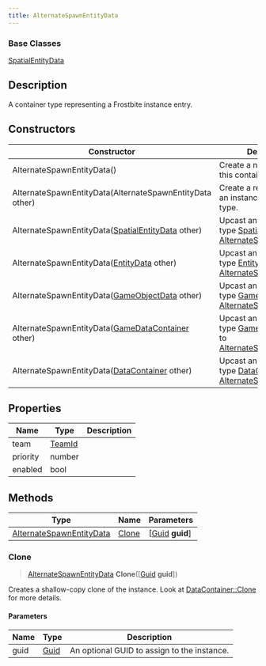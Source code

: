 ```yaml
---
title: AlternateSpawnEntityData
---
```

### Base Classes

[SpatialEntityData](SpatialEntityData)

## Description

A container type representing a Frostbite instance entry.

## Constructors

| Constructor                                                                         | Description                                                                                                                             |
| ----------------------------------------------------------------------------------- | --------------------------------------------------------------------------------------------------------------------------------------- |
| AlternateSpawnEntityData()                                                          | Create a new instance of this container type.                                                                                           |
| AlternateSpawnEntityData(AlternateSpawnEntityData other)                            | Create a reference copy of an instance of the same type.                                                                                |
| AlternateSpawnEntityData([SpatialEntityData](SpatialEntityData) other)              | Upcast an instance of type [SpatialEntityData](SpatialEntityData) to [AlternateSpawnEntityData](AlternateSpawnEntityData).              |
| AlternateSpawnEntityData([EntityData](EntityData) other)                            | Upcast an instance of type [EntityData](EntityData) to [AlternateSpawnEntityData](AlternateSpawnEntityData).                            |
| AlternateSpawnEntityData([GameObjectData](GameObjectData) other)                    | Upcast an instance of type [GameObjectData](GameObjectData) to [AlternateSpawnEntityData](AlternateSpawnEntityData).                    |
| AlternateSpawnEntityData([GameDataContainer](GameDataContainer) other)              | Upcast an instance of type [GameDataContainer](GameDataContainer) to [AlternateSpawnEntityData](AlternateSpawnEntityData).              |
| AlternateSpawnEntityData([DataContainer](/vext/ref/shared/class/datacontainer) other) | Upcast an instance of type [DataContainer](/vext/ref/shared/class/datacontainer) to [AlternateSpawnEntityData](AlternateSpawnEntityData). |

## Properties

| Name     | Type             | Description |
| -------- | ---------------- | ----------- |
| team     | [TeamId](TeamId) |             |
| priority | number           |             |
| enabled  | bool             |             |

## Methods

| Type                                                 | Name            | Parameters                                     |
| ---------------------------------------------------- | --------------- | ---------------------------------------------- |
| [AlternateSpawnEntityData](AlternateSpawnEntityData) | [Clone](#clone) | \[[Guid](/vext/ref/shared/class/guid) **guid**\] |

### Clone

> [AlternateSpawnEntityData](AlternateSpawnEntityData) **Clone**(\[[Guid](/vext/ref/shared/class/guid) **guid**\])

Creates a shallow-copy clone of the instance. Look at [DataContainer::Clone](/vext/ref/shared/class/datacontainer#clone) for more details.

#### Parameters

| Name | Type         | Description                                 |
| ---- | ------------ | ------------------------------------------- |
| guid | [Guid](Guid) | An optional GUID to assign to the instance. |

